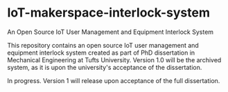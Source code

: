 # IoT-makerspace-interlock-system
An Open Source IoT User Management and Equipment Interlock System 

This repository contains an open source IoT user management and equipment interlock system created as part of PhD dissertation in Mechanical Engineering at Tufts University. Version 1.0 will be the archived system, as it is upon the university's acceptance of the dissertation.

In progress. Version 1 will release upon acceptance of the full dissertation. 
